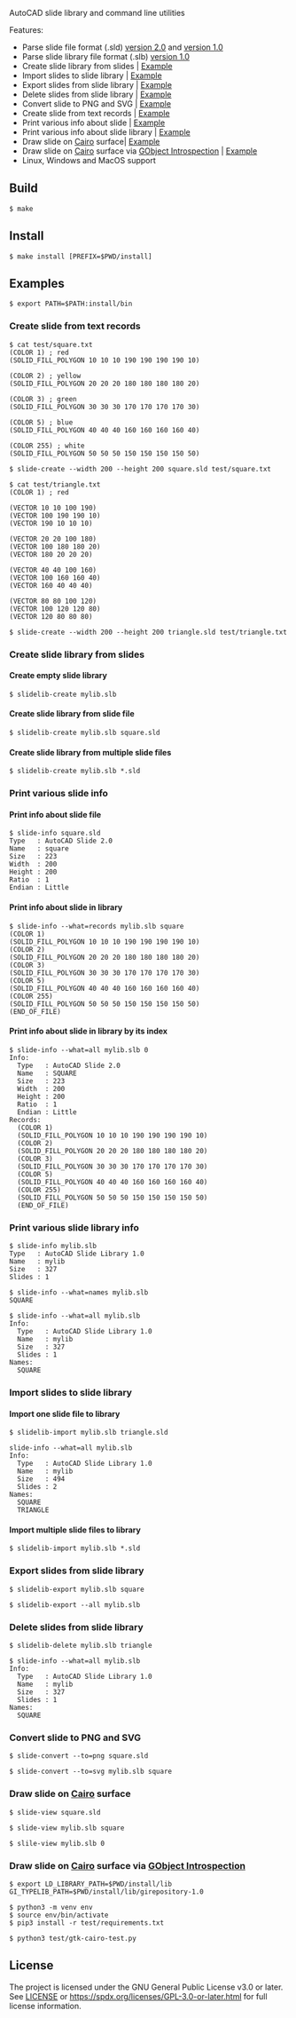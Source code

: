 AutoCAD slide library and command line utilities

Features:

* Parse slide file format (.sld) [version 2.0](https://web.archive.org/web/20191223211310/http://www.autodesk.com/techpubs/autocad/acadr14/dxf/slide_file_format_al_u05_b.htm)
  and [version 1.0](https://web.archive.org/web/20191223211321/https://www.autodesk.com/techpubs/autocad/acadr14/dxf/old_slide_header_al_u05_b.htm)
* Parse slide library file format (.slb) [version 1.0](https://web.archive.org/web/20191229052120/http://www.autodesk.com/techpubs/autocad/acadr14/dxf/slide_library_file_format_al_u05_b.htm)
* Create slide library from slides | [Example](#create-slide-library-from-slides)
* Import slides to slide library | [Example](#import-slides-to-slide-library)
* Export slides from slide library | [Example](#export-slides-from-slide-library)
* Delete slides from slide library | [Example](#delete-slides-from-slide-library)
* Convert slide to PNG and SVG | [Example](#convert-slide-to-png-and-svg)
* Create slide from text records | [Example](#create-slide-from-text-records)
* Print various info about slide | [Example](#print-various-info-about-slide)
* Print various info about slide library | [Example](#print-various-info-about-slide-library)
* Draw slide on [Cairo](https://www.cairographics.org/) surface| [Example](#draw-slide-on-cairo-surface)
* Draw slide on [Cairo](https://www.cairographics.org/) surface via [GObject Introspection](https://gi.readthedocs.io/en/latest/) | [Example](#draw-slide-on-cairo-surface-via-gobject-introspection)
* Linux, Windows and MacOS support

## Build

```
$ make
```

## Install

```
$ make install [PREFIX=$PWD/install]
```

## Examples

```
$ export PATH=$PATH:install/bin
```

### Create slide from text records

```
$ cat test/square.txt
(COLOR 1) ; red
(SOLID_FILL_POLYGON 10 10 10 190 190 190 190 10)

(COLOR 2) ; yellow
(SOLID_FILL_POLYGON 20 20 20 180 180 180 180 20)

(COLOR 3) ; green
(SOLID_FILL_POLYGON 30 30 30 170 170 170 170 30)

(COLOR 5) ; blue
(SOLID_FILL_POLYGON 40 40 40 160 160 160 160 40)

(COLOR 255) ; white
(SOLID_FILL_POLYGON 50 50 50 150 150 150 150 50)
```

```
$ slide-create --width 200 --height 200 square.sld test/square.txt
```

```
$ cat test/triangle.txt
(COLOR 1) ; red

(VECTOR 10 10 100 190)
(VECTOR 100 190 190 10)
(VECTOR 190 10 10 10)

(VECTOR 20 20 100 180)
(VECTOR 100 180 180 20)
(VECTOR 180 20 20 20)

(VECTOR 40 40 100 160)
(VECTOR 100 160 160 40)
(VECTOR 160 40 40 40)

(VECTOR 80 80 100 120)
(VECTOR 100 120 120 80)
(VECTOR 120 80 80 80)
```

```
$ slide-create --width 200 --height 200 triangle.sld test/triangle.txt
```

### Create slide library from slides

#### Create empty slide library

```
$ slidelib-create mylib.slb
```

#### Create slide library from slide file

```
$ slidelib-create mylib.slb square.sld
```

#### Create slide library from multiple slide files

```
$ slidelib-create mylib.slb *.sld
```

### Print various slide info

#### Print info about slide file

```
$ slide-info square.sld
Type   : AutoCAD Slide 2.0
Name   : square
Size   : 223
Width  : 200
Height : 200
Ratio  : 1
Endian : Little
```

#### Print info about slide in library

```
$ slide-info --what=records mylib.slb square
(COLOR 1)
(SOLID_FILL_POLYGON 10 10 10 190 190 190 190 10)
(COLOR 2)
(SOLID_FILL_POLYGON 20 20 20 180 180 180 180 20)
(COLOR 3)
(SOLID_FILL_POLYGON 30 30 30 170 170 170 170 30)
(COLOR 5)
(SOLID_FILL_POLYGON 40 40 40 160 160 160 160 40)
(COLOR 255)
(SOLID_FILL_POLYGON 50 50 50 150 150 150 150 50)
(END_OF_FILE)
```

#### Print info about slide in library by its index

```
$ slide-info --what=all mylib.slb 0
Info:
  Type   : AutoCAD Slide 2.0
  Name   : SQUARE
  Size   : 223
  Width  : 200
  Height : 200
  Ratio  : 1
  Endian : Little
Records:
  (COLOR 1)
  (SOLID_FILL_POLYGON 10 10 10 190 190 190 190 10)
  (COLOR 2)
  (SOLID_FILL_POLYGON 20 20 20 180 180 180 180 20)
  (COLOR 3)
  (SOLID_FILL_POLYGON 30 30 30 170 170 170 170 30)
  (COLOR 5)
  (SOLID_FILL_POLYGON 40 40 40 160 160 160 160 40)
  (COLOR 255)
  (SOLID_FILL_POLYGON 50 50 50 150 150 150 150 50)
  (END_OF_FILE)
```

### Print various slide library info

```
$ slide-info mylib.slb
Type   : AutoCAD Slide Library 1.0
Name   : mylib
Size   : 327
Slides : 1
```

```
$ slide-info --what=names mylib.slb
SQUARE
```

```
$ slide-info --what=all mylib.slb
Info:
  Type   : AutoCAD Slide Library 1.0
  Name   : mylib
  Size   : 327
  Slides : 1
Names:
  SQUARE
```

### Import slides to slide library

#### Import one slide file to library

```
$ slidelib-import mylib.slb triangle.sld
```

```
slide-info --what=all mylib.slb
Info:
  Type   : AutoCAD Slide Library 1.0
  Name   : mylib
  Size   : 494
  Slides : 2
Names:
  SQUARE
  TRIANGLE
```

#### Import multiple slide files to library

```
$ slidelib-import mylib.slb *.sld
```

### Export slides from slide library

```
$ slidelib-export mylib.slb square
```

```
$ slidelib-export --all mylib.slb
```

### Delete slides from slide library

```
$ slidelib-delete mylib.slb triangle
```

```
$ slide-info --what=all mylib.slb
Info:
  Type   : AutoCAD Slide Library 1.0
  Name   : mylib
  Size   : 327
  Slides : 1
Names:
  SQUARE
```

### Convert slide to PNG and SVG

```
$ slide-convert --to=png square.sld
```

```
$ slide-convert --to=svg mylib.slb square
```

### Draw slide on [Cairo](https://www.cairographics.org/) surface

```
$ slide-view square.sld
```

```
$ slide-view mylib.slb square
```

```
$ slile-view mylib.slb 0
```

### Draw slide on [Cairo](https://www.cairographics.org/) surface via [GObject Introspection](https://gi.readthedocs.io/en/latest/)

```
$ export LD_LIBRARY_PATH=$PWD/install/lib GI_TYPELIB_PATH=$PWD/install/lib/girepository-1.0

$ python3 -m venv env
$ source env/bin/activate
$ pip3 install -r test/requirements.txt

$ python3 test/gtk-cairo-test.py
```

## License

The project is licensed under the GNU General Public License v3.0 or later.
See [LICENSE](LICENSE) or
https://spdx.org/licenses/GPL-3.0-or-later.html
for full license information.
